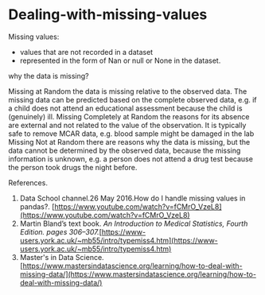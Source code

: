 # Dealing-with-missing-values
Missing values:
- values that are not recorded in a dataset
- represented in the form of Nan or null or None in the dataset.

why the data is missing?


Missing at Random the data is missing relative to the observed data. The missing data can be predicted based on the complete observed data, e.g. if a child does not attend an educational assessment because the child is (genuinely) ill.
Missing Completely at Random the reasons for its absence are external and not related to the value of the observation. It is typically safe to remove MCAR data, e.g. blood sample might be damaged in the lab
Missing Not at Random there are reasons why the data is missing, but the data cannot be determined by the observed data, because the missing information is unknown, e.g. a person does not attend a drug test because the person took drugs the night before.

References.
1. Data School channel.26 May 2016.How do I handle missing values in pandas?. [https://www.youtube.com/watch?v=fCMrO_VzeL8](https://www.youtube.com/watch?v=fCMrO_VzeL8)
2. Martin Bland’s text book. *An Introduction to Medical Statistics, Fourth Edition. pages 306–307.*[https://www-users.york.ac.uk/~mb55/intro/typemiss4.htm](https://www-users.york.ac.uk/~mb55/intro/typemiss4.htm)
3. Master's in Data Science.[https://www.mastersindatascience.org/learning/how-to-deal-with-missing-data/](https://www.mastersindatascience.org/learning/how-to-deal-with-missing-data/)


